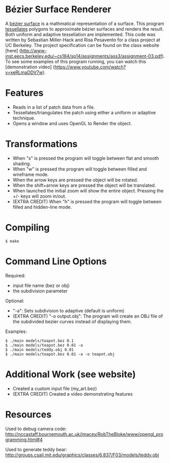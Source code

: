 Bézier Surface Renderer
=======================
A [bézier surface](http://en.wikipedia.org/wiki/B%C3%A9zier_surface) is a mathmatical representation of a surface. 
This program [tessellates](http://en.wikipedia.org/wiki/Tessellation_(computer_graphics)) polygons to approximate bézier surfaces and renders the result.
Both uniform  and adaptive tessellation are implemented.
This code was written by Sebastian Miller-Hack and Risa Pesavento for a class project at UC Berkeley.
The project specification can be found on the class website [here] (http://www-inst.eecs.berkeley.edu/~cs184/sp14/assignments/ass3/assignment-03.pdf). To see some examples of this program running, you can watch this [demonstration video] (https://www.youtube.com/watch?v=xeRLmaDDV7w).

Features
========
* Reads in a list of patch data from a file.  
* Tessellates/triangulates the patch using either a uniform or adaptive technique.  
* Opens a window and uses OpenGL to Render the object.  


Transformations  
===============  
* When "s" is pressed the program will toggle between flat and smooth shading.  
* When "w" is pressed the program will toggle between filled and wireframe mode.  
* When the arrow keys are pressed the object will be rotated.  
* When the shift+arrow keys are pressed the object will be translated.  
* When launched the initial zoom will show the entire object. Pressing the +/- keys will zoom in/out.  
* (EXTRA CREDIT) When "h" is pressed the program will toggle between filled and hidden-line mode.  


Compiling  
=========  
```
$ make
```

Command Line Options  
====================  
Required: 
* input file name (bez or obj)  
* the subdivision parameter  

Optional:  
* "-a": Sets subdivision to adaptive (default is uniform)   
* (EXTRA CREDIT) "-o output.obj": The program will create an OBJ file of the subdivided bezier curves instead of displaying them.  

Examples:  
```
$ ./main models/teapot.bez 0.1  
$ ./main models/teapot.bez 0.01 -a  
$ ./main models/teddy.obj 0.01  
$ ./main models/teapot.bez 0.01 -a -o teapot.obj  
```

Additional Work (see website)
=============================
* Created a custom input file (my_art.bez)  
* (EXTRA CREDIT) Created a video demonstrating features  


Resources
=========
Used to debug camera code:  
http://nccastaff.bournemouth.ac.uk/jmacey/RobTheBloke/www/opengl_programming.html#4  
  
Used to generate teddy bear:  
http://groups.csail.mit.edu/graphics/classes/6.837/F03/models/teddy.obj  


